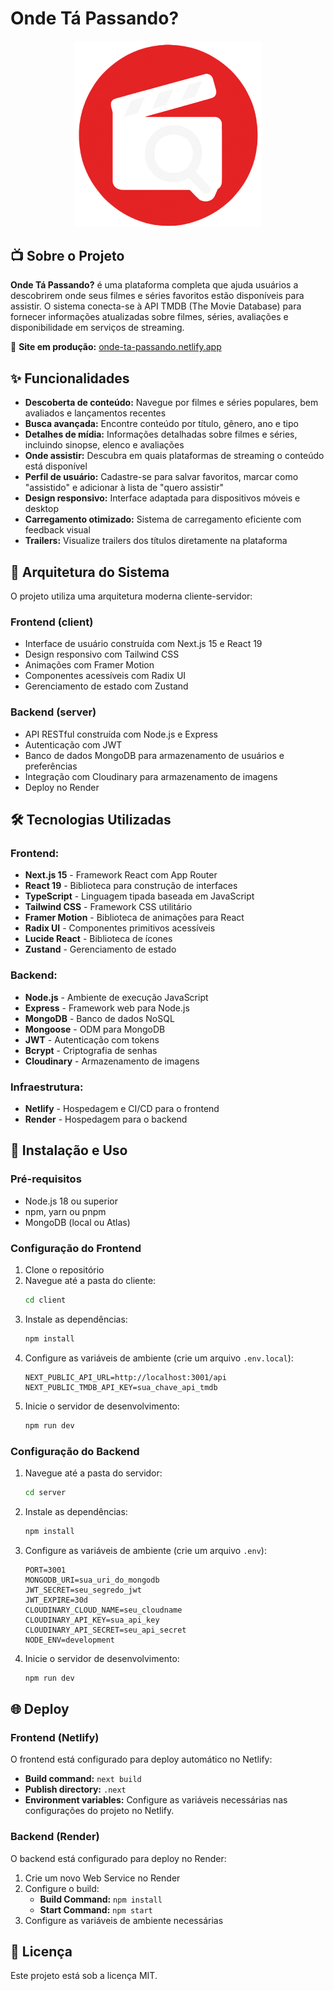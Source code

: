 # Onde Tá Passando?

<p align="center">
  <img src="client/public/images/logo.png" alt="Onde Tá Passando Logo" width="300">
</p>

## 📺 Sobre o Projeto

**Onde Tá Passando?** é uma plataforma completa que ajuda usuários a descobrirem onde seus filmes e séries favoritos estão disponíveis para assistir. O sistema conecta-se à API TMDB (The Movie Database) para fornecer informações atualizadas sobre filmes, séries, avaliações e disponibilidade em serviços de streaming.

🔗 **Site em produção:** [onde-ta-passando.netlify.app](https://onde-ta-passando.netlify.app/)

## ✨ Funcionalidades

- **Descoberta de conteúdo:** Navegue por filmes e séries populares, bem avaliados e lançamentos recentes
- **Busca avançada:** Encontre conteúdo por título, gênero, ano e tipo
- **Detalhes de mídia:** Informações detalhadas sobre filmes e séries, incluindo sinopse, elenco e avaliações
- **Onde assistir:** Descubra em quais plataformas de streaming o conteúdo está disponível
- **Perfil de usuário:** Cadastre-se para salvar favoritos, marcar como "assistido" e adicionar à lista de "quero assistir"
- **Design responsivo:** Interface adaptada para dispositivos móveis e desktop
- **Carregamento otimizado:** Sistema de carregamento eficiente com feedback visual
- **Trailers:** Visualize trailers dos títulos diretamente na plataforma

## 🧩 Arquitetura do Sistema

O projeto utiliza uma arquitetura moderna cliente-servidor:

### Frontend (client)

- Interface de usuário construída com Next.js 15 e React 19
- Design responsivo com Tailwind CSS
- Animações com Framer Motion
- Componentes acessíveis com Radix UI
- Gerenciamento de estado com Zustand

### Backend (server)

- API RESTful construída com Node.js e Express
- Autenticação com JWT
- Banco de dados MongoDB para armazenamento de usuários e preferências
- Integração com Cloudinary para armazenamento de imagens
- Deploy no Render

## 🛠️ Tecnologias Utilizadas

### Frontend:

- **Next.js 15** - Framework React com App Router
- **React 19** - Biblioteca para construção de interfaces
- **TypeScript** - Linguagem tipada baseada em JavaScript
- **Tailwind CSS** - Framework CSS utilitário
- **Framer Motion** - Biblioteca de animações para React
- **Radix UI** - Componentes primitivos acessíveis
- **Lucide React** - Biblioteca de ícones
- **Zustand** - Gerenciamento de estado

### Backend:

- **Node.js** - Ambiente de execução JavaScript
- **Express** - Framework web para Node.js
- **MongoDB** - Banco de dados NoSQL
- **Mongoose** - ODM para MongoDB
- **JWT** - Autenticação com tokens
- **Bcrypt** - Criptografia de senhas
- **Cloudinary** - Armazenamento de imagens

### Infraestrutura:

- **Netlify** - Hospedagem e CI/CD para o frontend
- **Render** - Hospedagem para o backend

## 🚀 Instalação e Uso

### Pré-requisitos

- Node.js 18 ou superior
- npm, yarn ou pnpm
- MongoDB (local ou Atlas)

### Configuração do Frontend

1. Clone o repositório
2. Navegue até a pasta do cliente:
   ```bash
   cd client
   ```
3. Instale as dependências:
   ```bash
   npm install
   ```
4. Configure as variáveis de ambiente (crie um arquivo `.env.local`):
   ```
   NEXT_PUBLIC_API_URL=http://localhost:3001/api
   NEXT_PUBLIC_TMDB_API_KEY=sua_chave_api_tmdb
   ```
5. Inicie o servidor de desenvolvimento:
   ```bash
   npm run dev
   ```

### Configuração do Backend

1. Navegue até a pasta do servidor:
   ```bash
   cd server
   ```
2. Instale as dependências:
   ```bash
   npm install
   ```
3. Configure as variáveis de ambiente (crie um arquivo `.env`):
   ```
   PORT=3001
   MONGODB_URI=sua_uri_do_mongodb
   JWT_SECRET=seu_segredo_jwt
   JWT_EXPIRE=30d
   CLOUDINARY_CLOUD_NAME=seu_cloudname
   CLOUDINARY_API_KEY=sua_api_key
   CLOUDINARY_API_SECRET=seu_api_secret
   NODE_ENV=development
   ```
4. Inicie o servidor de desenvolvimento:
   ```bash
   npm run dev
   ```

## 🌐 Deploy

### Frontend (Netlify)

O frontend está configurado para deploy automático no Netlify:

- **Build command:** `next build`
- **Publish directory:** `.next`
- **Environment variables:** Configure as variáveis necessárias nas configurações do projeto no Netlify.

### Backend (Render)

O backend está configurado para deploy no Render:

1. Crie um novo Web Service no Render
2. Configure o build:
   - **Build Command:** `npm install`
   - **Start Command:** `npm start`
3. Configure as variáveis de ambiente necessárias

## 📝 Licença

Este projeto está sob a licença MIT.
